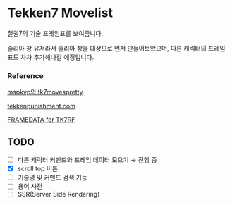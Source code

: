 # Tekken7 Movelist

철권7의 기술 프레임표를 보여줍니다.

줄리아 창 유저라서 줄리아 창을 대상으로 먼저 만들어보았으며, 다른 캐릭터의 프레임표도 차차 추가해나갈 예정입니다.

### Reference

[mspkvp의 tk7movespretty](https://github.com/mspkvp/tk7movespretty)

[tekkenpunishment.com](https://tekkenpunishment.com/)

[FRAMEDATA for TK7RF](https://play.google.com/store/apps/details?id=devkdr.framedatafortekken7fr)

## TODO

- [ ] 다른 캐릭터 커맨드와 프레임 데이터 모으기 → 진행 중
- [x] scroll top 버튼
- [ ] 기술명 및 커맨드 검색 기능
- [ ] 용어 사전
- [ ] SSR(Server Side Rendering)
